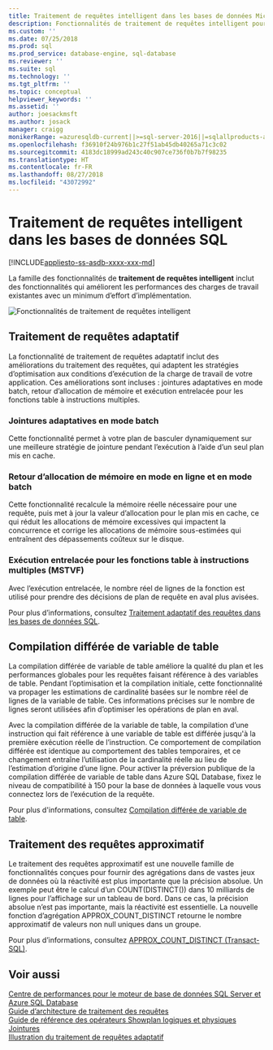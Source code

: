 ```yaml
---
title: Traitement de requêtes intelligent dans les bases de données Microsoft SQL | Microsoft Docs
description: Fonctionnalités de traitement de requêtes intelligent pour améliorer les performances des requêtes dans SQL Server et Azure SQL Database.
ms.custom: ''
ms.date: 07/25/2018
ms.prod: sql
ms.prod_service: database-engine, sql-database
ms.reviewer: ''
ms.suite: sql
ms.technology: ''
ms.tgt_pltfrm: ''
ms.topic: conceptual
helpviewer_keywords: ''
ms.assetid: ''
author: joesackmsft
ms.author: josack
manager: craigg
monikerRange: =azuresqldb-current||>=sql-server-2016||=sqlallproducts-allversions||>=sql-server-linux-2017||=azuresqldb-mi-current
ms.openlocfilehash: f36910f24b976b1c27f51ab45db40265a71c3c02
ms.sourcegitcommit: 4183dc18999ad243c40c907ce736f0b7b7f98235
ms.translationtype: HT
ms.contentlocale: fr-FR
ms.lasthandoff: 08/27/2018
ms.locfileid: "43072992"
---
```

# <a name="intelligent-query-processing-in-sql-databases"></a>Traitement de requêtes intelligent dans les bases de données SQL
[!INCLUDE[appliesto-ss-asdb-xxxx-xxx-md](../../includes/appliesto-ss-asdb-xxxx-xxx-md.md)]

La famille des fonctionnalités de **traitement de requêtes intelligent** inclut des fonctionnalités qui améliorent les performances des charges de travail existantes avec un minimum d’effort d’implémentation.

![Fonctionnalités de traitement de requêtes intelligent](./media/1_IQPFeatureFamily.png)

## <a name="adaptive-query-processing"></a>Traitement de requêtes adaptatif
La fonctionnalité de traitement de requêtes adaptatif inclut des améliorations du traitement des requêtes, qui adaptent les stratégies d’optimisation aux conditions d’exécution de la charge de travail de votre application. Ces améliorations sont incluses : jointures adaptatives en mode batch, retour d’allocation de mémoire et exécution entrelacée pour les fonctions table à instructions multiples.

### <a name="batch-mode-adaptive-joins"></a>Jointures adaptatives en mode batch
Cette fonctionnalité permet à votre plan de basculer dynamiquement sur une meilleure stratégie de jointure pendant l’exécution à l’aide d’un seul plan mis en cache.

### <a name="row-and-batch-mode-memory-grant-feedback"></a>Retour d’allocation de mémoire en mode en ligne et en mode batch
Cette fonctionnalité recalcule la mémoire réelle nécessaire pour une requête, puis met à jour la valeur d’allocation pour le plan mis en cache, ce qui réduit les allocations de mémoire excessives qui impactent la concurrence et corrige les allocations de mémoire sous-estimées qui entraînent des dépassements coûteux sur le disque.

### <a name="interleaved-execution-for-multi-statement-table-valued-functions-mstvfs"></a>Exécution entrelacée pour les fonctions table à instructions multiples (MSTVF)
Avec l’exécution entrelacée, le nombre réel de lignes de la fonction est utilisé pour prendre des décisions de plan de requête en aval plus avisées. 

Pour plus d’informations, consultez [Traitement adaptatif des requêtes dans les bases de données SQL](../../relational-databases/performance/adaptive-query-processing.md).

## <a name="table-variable-deferred-compilation"></a>Compilation différée de variable de table
La compilation différée de variable de table améliore la qualité du plan et les performances globales pour les requêtes faisant référence à des variables de table. Pendant l’optimisation et la compilation initiale, cette fonctionnalité va propager les estimations de cardinalité basées sur le nombre réel de lignes de la variable de table.  Ces informations précises sur le nombre de lignes seront utilisées afin d’optimiser les opérations de plan en aval.

Avec la compilation différée de la variable de table, la compilation d’une instruction qui fait référence à une variable de table est différée jusqu'à la première exécution réelle de l’instruction. Ce comportement de compilation différée est identique au comportement des tables temporaires, et ce changement entraîne l’utilisation de la cardinalité réelle au lieu de l’estimation d’origine d’une ligne. Pour activer la préversion publique de la compilation différée de variable de table dans Azure SQL Database, fixez le niveau de compatibilité à 150 pour la base de données à laquelle vous vous connectez lors de l’exécution de la requête.

Pour plus d'informations, consultez [Compilation différée de variable de table](../../t-sql/data-types/table-transact-sql.md#table-variable-deferred-compilation ).

## <a name="approximate-query-processing"></a>Traitement des requêtes approximatif
Le traitement des requêtes approximatif est une nouvelle famille de fonctionnalités conçues pour fournir des agrégations dans de vastes jeux de données où la réactivité est plus importante que la précision absolue.  Un exemple peut être le calcul d’un COUNT(DISTINCT()) dans 10 milliards de lignes pour l’affichage sur un tableau de bord.  Dans ce cas, la précision absolue n’est pas importante, mais la réactivité est essentielle. La nouvelle fonction d’agrégation APPROX_COUNT_DISTINCT retourne le nombre approximatif de valeurs non null uniques dans un groupe.

Pour plus d’informations, consultez [APPROX_COUNT_DISTINCT (Transact-SQL)](../../t-sql/functions/approx-count-distinct-transact-sql.md).

## <a name="see-also"></a>Voir aussi
[Centre de performances pour le moteur de base de données SQL Server et Azure SQL Database](../../relational-databases/performance/performance-center-for-sql-server-database-engine-and-azure-sql-database.md)     
[Guide d’architecture de traitement des requêtes](../../relational-databases/query-processing-architecture-guide.md)    
[Guide de référence des opérateurs Showplan logiques et physiques](../../relational-databases/showplan-logical-and-physical-operators-reference.md)    
[Jointures](../../relational-databases/performance/joins.md)    
[Illustration du traitement de requêtes adaptatif](https://github.com/joesackmsft/Conferences/blob/master/Data_AMP_Detroit_2017/Demos/AQP_Demo_ReadMe.md)        
